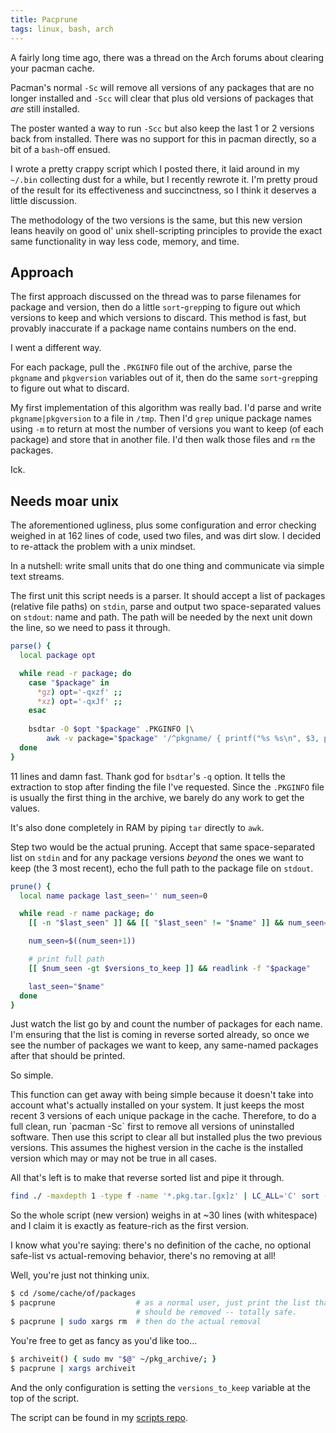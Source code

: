 ```yaml
---
title: Pacprune
tags: linux, bash, arch
---
```


A fairly long time ago, there was a thread on the Arch forums about 
clearing your pacman cache.

Pacman's normal `-Sc` will remove all versions of any packages that are 
no longer installed and `-Scc` will clear that plus old versions of 
packages that *are* still installed.

The poster wanted a way to run `-Scc` but also keep the last 1 or 2 
versions back from installed. There was no support for this in pacman 
directly, so a bit of a `bash`-off ensued.

I wrote a pretty crappy script which I posted there, it laid around in 
my `~/.bin` collecting dust for a while, but I recently rewrote it. I'm 
pretty proud of the result for its effectiveness and succinctness, so I 
think it deserves a little discussion.

The methodology of the two versions is the same, but this new version 
leans heavily on good ol' unix shell-scripting principles to provide the 
exact same functionality in way less code, memory, and time.

## Approach

The first approach discussed on the thread was to parse filenames for 
package and version, then do a little `sort`-`grep`ping to figure out 
which versions to keep and which versions to discard. This method is 
fast, but provably inaccurate if a package name contains numbers on the 
end.

I went a different way.

For each package, pull the `.PKGINFO` file out of the archive, parse the 
`pkgname` and `pkgversion` variables out of it, then do the same 
`sort`-`grep`ping to figure out what to discard.

My first implementation of this algorithm was really bad. I'd parse and 
write `pkgname|pkgversion` to a file in `/tmp`. Then I'd `grep` unique 
package names using `-m` to return at most the number of versions you 
want to keep (of each package) and store that in another file. I'd then 
walk those files and `rm` the packages.

Ick.

## Needs moar unix

The aforementioned ugliness, plus some configuration and error checking 
weighed in at 162 lines of code, used two files, and was dirt slow. I 
decided to re-attack the problem with a unix mindset.

In a nutshell: write small units that do one thing and communicate via 
simple text streams.

The first unit this script needs is a parser. It should accept a list of 
packages (relative file paths) on `stdin`, parse and output two 
space-separated values on `stdout`: name and path. The path will be 
needed by the next unit down the line, so we need to pass it through.

```bash 
parse() {
  local package opt

  while read -r package; do
    case "$package" in
      *gz) opt='-qxzf' ;;
      *xz) opt='-qxJf' ;;
    esac
    
    bsdtar -O $opt "$package" .PKGINFO |\
        awk -v package="$package" '/^pkgname/ { printf("%s %s\n", $3, package) }'
  done
}
```

11 lines and damn fast. Thank god for `bsdtar`'s `-q` option. It tells 
the extraction to stop after finding the file I've requested. Since the 
`.PKGINFO` file is usually the first thing in the archive, we barely do 
any work to get the values.

It's also done completely in RAM by piping `tar` directly to `awk`.

Step two would be the actual pruning. Accept that same space-separated 
list on `stdin` and for any package versions *beyond* the ones we want 
to keep (the 3 most recent), echo the full path to the package file on 
`stdout`.

```bash 
prune() {
  local name package last_seen='' num_seen=0

  while read -r name package; do
    [[ -n "$last_seen" ]] && [[ "$last_seen" != "$name" ]] && num_seen=0

    num_seen=$((num_seen+1))

    # print full path
    [[ $num_seen -gt $versions_to_keep ]] && readlink -f "$package"

    last_seen="$name"
  done
}
```

Just watch the list go by and count the number of packages for each 
name. I'm ensuring that the list is coming in reverse sorted already, so 
once we see the number of packages we want to keep, any same-named 
packages after that should be printed.

So simple.

<div class="well">
This function can get away with being simple because it doesn't take 
into account what's actually installed on your system. It just keeps the 
most recent 3 versions of each unique package in the cache. Therefore, 
to do a full clean, run `pacman -Sc` first to remove all versions of 
uninstalled software. Then use this script to clear all but installed 
plus the two previous versions. This assumes the highest version in the 
cache is the installed version which may or may not be true in all 
cases.
</div>

All that's left is to make that reverse sorted list and pipe it through.

```bash 
find ./ -maxdepth 1 -type f -name '*.pkg.tar.[gx]z' | LC_ALL='C' sort -r | parse | prune
```

So the whole script (new version) weighs in at ~30 lines (with 
whitespace) and I claim it is exactly as feature-rich as the first 
version.

I know what you're saying: there's no definition of the cache, no 
optional safe-list vs actual-removing behavior, there's no removing at 
all!

Well, you're just not thinking unix.

```bash 
$ cd /some/cache/of/packages
$ pacprune                  # as a normal user, just print the list that 
                            # should be removed -- totally safe.
$ pacprune | sudo xargs rm  # then do the actual removal
```

You're free to get as fancy as you'd like too...

```bash 
$ archiveit() { sudo mv "$@" ~/pkg_archive/; }
$ pacprune | xargs archiveit
```

And the only configuration is setting the `versions_to_keep` variable at 
the top of the script.

The script can be found in my [scripts repo][repo].

[repo]: https://github.com/pbrisbin/scripts/blob/master/pacprune

